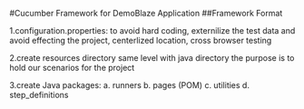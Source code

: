 #Cucumber Framework for DemoBlaze Application 
##Framework Format

1.configuration.properties: to avoid hard coding, externilize the test data and avoid effecting the project, centerlized location, cross browser testing

2.create resources directory same level with java directory the purpose is to hold our scenarios for the project

3.create Java packages: a. runners b. pages (POM) c. utilities d. step_definitions